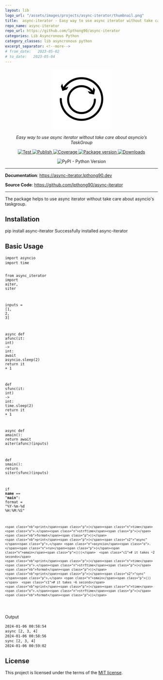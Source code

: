 ```yaml
---
layout: lib
logo_url: "/assets/images/projects/async-iterator/thumbnail.png"
title:  async-iterator - Easy way to use async iterator without take care about asyncio’s TaskGroup
repo_name: async-iterator
repo_url: https://github.com/lpthong90/async-iterator
categories: Lib Asyncronous Python 
category_classes: lib asyncronous python
excerpt_separator: <!--more-->
# from_date:   2023-05-02
# to_date:   2023-05-04
---
```


<p align="center">
    <a href="/libs/099992-async-iterator.html">
        <img class="project-thumnail-small" src="/assets/images/projects/async-iterator/thumbnail.png" alt="Async Iterator">
    </a>
</p>
<p align="center">
    <em>Easy way to use async iterator without take care about asyncio’s TaskGroup</em>
</p>
<p align="center">
    <a href="https://github.com/lpthong90/async-iterator/actions?query=workflow%3ATest" target="_blank">
        <img src="https://github.com/lpthong90/async-iterator/workflows/Test/badge.svg" alt="Test">
    </a>
    <a href="https://github.com/lpthong90/async-iterator/actions?query=workflow%3APublish" target="_blank">
        <img src="https://github.com/lpthong90/async-iterator/workflows/Publish/badge.svg" alt="Publish">
    </a>
    <a href="https://coverage-badge.samuelcolvin.workers.dev/redirect/lpthong90/async-iterator" target="_blank">
        <img src="https://coverage-badge.samuelcolvin.workers.dev/lpthong90/async-iterator.svg" alt="Coverage">
    </a>
    <a href="https://pypi.org/project/async-iterator" target="_blank">
        <img src="https://img.shields.io/pypi/v/async-iterator?color=%2334D058&label=pypi%20package" alt="Package version">
    </a>
    <a href="https://pypi.org/project/async-iterator" target="_blank">
        <img alt="Downloads" src="https://img.shields.io/pypi/dm/async-iterator?color=%2334D058" />
    </a>
</p>

<p align="center">
    <img alt="PyPI - Python Version" src="https://img.shields.io/pypi/pyversions/async-iterator">
</p>

<!--more-->

---

**Documentation**: <a href="https://async-iterator.lpthong90.dev" target="_blank">https://async-iterator.lpthong90.dev</a>

**Source  Code**: <a href="https://github.com/lpthong90/async-iterator" target="_blank">https://github.com/lpthong90/async-iterator</a>

---

The package helps to use async iterator without take care about asyncio's taskgroup.

## Installation
<div id="termynal" class="termy" data-termynal>
    <span data-ty="input">pip install async-iterator</span>
    <span data-ty="progress"></span>
    <span data-ty>Successfully installed async-iterator</span>
</div>

## Basic Usage

<div class="highlight"><pre><span></span><code><span class="kn">import</span> <span class="nn">asyncio</span>
<span class="kn">import</span> <span class="nn">time</span>

<span class="kn">from</span> <span class="nn">async_iterator</span> <span class="kn">import</span> <span class="nb">aiter</span><span class="p">,</span> <span class="n">siter</span>

<span class="n">inputs</span> <span class="o">=</span> <span class="p">[</span><span class="mi">1</span><span class="p">,</span> <span class="mi">2</span><span class="p">,</span> <span class="mi">3</span><span class="p">]</span>


<span class="k">async</span> <span class="k">def</span> <span class="nf">afunc</span><span class="p">(</span><span class="n">it</span><span class="p">:</span> <span class="nb">int</span><span class="p">)</span> <span class="o">-&gt;</span> <span class="nb">int</span><span class="p">:</span>
    <span class="k">await</span> <span class="n">asyncio</span><span class="o">.</span><span class="n">sleep</span><span class="p">(</span><span class="mi">2</span><span class="p">)</span>
    <span class="k">return</span> <span class="n">it</span> <span class="o">+</span> <span class="mi">1</span>


<span class="k">def</span> <span class="nf">sfunc</span><span class="p">(</span><span class="n">it</span><span class="p">:</span> <span class="nb">int</span><span class="p">)</span> <span class="o">-&gt;</span> <span class="nb">int</span><span class="p">:</span>
    <span class="n">time</span><span class="o">.</span><span class="n">sleep</span><span class="p">(</span><span class="mi">2</span><span class="p">)</span>
    <span class="k">return</span> <span class="n">it</span> <span class="o">+</span> <span class="mi">1</span>


<span class="k">async</span> <span class="k">def</span> <span class="nf">amain</span><span class="p">():</span>
    <span class="k">return</span> <span class="k">await</span> <span class="nb">aiter</span><span class="p">(</span><span class="n">afunc</span><span class="p">)(</span><span class="n">inputs</span><span class="p">)</span>


<span class="k">def</span> <span class="nf">smain</span><span class="p">():</span>
    <span class="k">return</span> <span class="n">siter</span><span class="p">(</span><span class="n">sfunc</span><span class="p">)(</span><span class="n">inputs</span><span class="p">)</span>


<span class="k">if</span> <span class="vm">__name__</span> <span class="o">==</span> <span class="s2">"__main__"</span><span class="p">:</span>
    <span class="nb">format</span> <span class="o">=</span> <span class="s2">"%Y-%m-</span><span class="si">%d</span><span class="s2"> %H:%M:%S"</span>

    <span class="nb">print</span><span class="p">(</span><span class="n">time</span><span class="o">.</span><span class="n">strftime</span><span class="p">(</span><span class="nb">format</span><span class="p">))</span>
    <span class="nb">print</span><span class="p">(</span><span class="s2">"async"</span><span class="p">,</span> <span class="n">asyncio</span><span class="o">.</span><span class="n">run</span><span class="p">(</span><span class="n">amain</span><span class="p">()))</span>  <span class="c1"># it takes ~2 seconds</span>
    <span class="nb">print</span><span class="p">(</span><span class="n">time</span><span class="o">.</span><span class="n">strftime</span><span class="p">(</span><span class="nb">format</span><span class="p">))</span>
    <span class="nb">print</span><span class="p">(</span><span class="s2">"sync"</span><span class="p">,</span> <span class="n">smain</span><span class="p">())</span>  <span class="c1"># it takes ~6 seconds</span>
    <span class="nb">print</span><span class="p">(</span><span class="n">time</span><span class="o">.</span><span class="n">strftime</span><span class="p">(</span><span class="nb">format</span><span class="p">))</span>
</code></pre></div>

Output
```
2024-01-06 00:58:54
async [2, 3, 4]
2024-01-06 00:58:56
sync [2, 3, 4]
2024-01-06 00:59:02
```






## License

This project is licensed under the terms of the [MIT license](https://github.com/lpthong90/async-iterator/blob/main/LICENSE).


<script src="{{ "/assets/js/termynal.js" | relative_url }}" data-termynal-container="#termynal"></script>